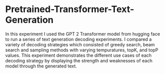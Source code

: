 # Pretrained-Transformer-Text-Generation

In this experiment I used the GPT 2 Transformer model from hugging face to run a series of text generation decoding experiments.
I compared a variety of decoding strategies which consisted of greedy search, beam search and sampling methods with varying tempuratures, topK, and topP values. This experiment demonstrates the different use cases of each decoding strategy by displaying the strength and weaknesses of each model through the generated text.
